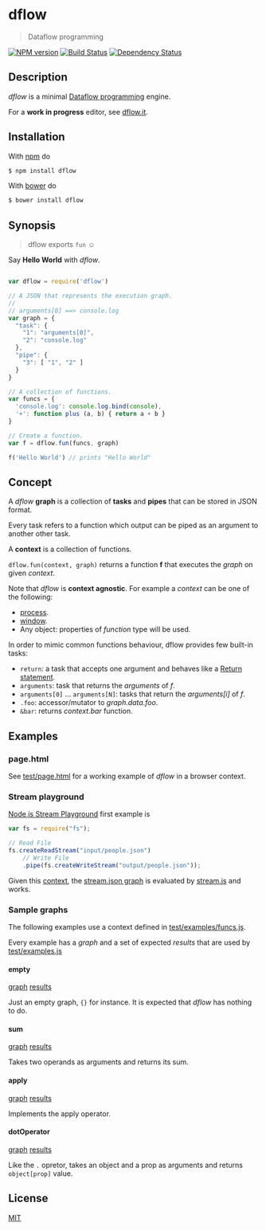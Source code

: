 # dflow

> Dataflow programming

[![NPM version](https://badge.fury.io/js/dflow.png)](http://badge.fury.io/js/dflow) [![Build Status](https://travis-ci.org/fibo/dflow.png?branch=master)](https://travis-ci.org/fibo/dflow.png?branch=master) [![Dependency Status](https://gemnasium.com/fibo/dflow.png)](https://gemnasium.com/fibo/dflow)

## Description

*dflow* is a minimal [Dataflow programming](http://en.wikipedia.org/wiki/Dataflow_programming) engine.

For a **work in progress** editor, see [dflow.it](http://dflow.it).

## Installation

With [npm](https://npmjs.org/) do

```bash
$ npm install dflow
```

With [bower](http://bower.io/) do

```bash
$ bower install dflow
```

## Synopsis

> dflow exports `fun` ☺

Say **Hello World** with *dflow*.

```js

var dflow = require('dflow')

// A JSON that represents the execution graph.
//
// arguments[0] ==> console.log
var graph = {
  "task": {
    "1": "arguments[0]",
    "2": "console.log"
  },
  "pipe": {
    "3": [ "1", "2" ]
  }
}

// A collection of functions.
var funcs = {
  'console.log': console.log.bind(console),
  '+': function plus (a, b) { return a + b }
}

// Create a function.
var f = dflow.fun(funcs, graph)

f('Hello World') // prints "Hello World"

```

## Concept

A *dflow* **graph** is a collection of **tasks** and **pipes** that can be stored in JSON format.

Every task refers to a function which output can be piped as an argument to another other task.

A **context** is a collection of functions.

`dflow.fun(context, graph)` returns a function **f** that executes the *graph* on given *context*.

Note that *dflow* is **context agnostic**. For example a *context* can be one of the following:

  * [process](http://nodejs.org/api/process.html).
  * [window](https://developer.mozilla.org/en-US/docs/Web/API/Window).
  * Any object: properties of *function* type will be used.

In order to mimic common functions behaviour, dflow provides few built-in tasks:

  * `return`: a task that accepts one argument and behaves like a [Return statement](http://en.wikipedia.org/wiki/Return_statement). 
  * `arguments`: task that returns the *arguments* of *f*. 
  * `arguments[0]` ... `arguments[N]`: tasks that return the *arguments[i]* of *f*. 
  * `.foo`: accessor/mutator to *graph.data.foo*.
  * `&bar`: returns *context.bar* function.

## Examples

### page.html

See [test/page.html](https://github.com/fibo/dflow/blob/master/test/page.html) for a working example of *dflow* in a browser context.

### Stream playground

[Node.js Stream Playground](http://ejohn.org/blog/node-js-stream-playground/) first example is

```js
var fs = require("fs");

// Read File
fs.createReadStream("input/people.json")
    // Write File
    .pipe(fs.createWriteStream("output/people.json"));
```

Given this [context](https://github.com/fibo/dflow/blob/master/test/examples/stream-playground/funcs.js), the [stream.json graph](https://github.com/fibo/dflow/blob/master/test/examples/stream-playground/stream.json) is evaluated by [stream.js](https://github.com/fibo/dflow/blob/master/test/examples/stream-playground/stream.js) and works.

### Sample graphs

The following examples use a context defined in [test/examples/funcs.js](https://github.com/fibo/dflow/blob/master/test/examples/funcs.js).

Every example has a *graph* and a set of expected *results* that are used by [test/examples.js](https://github.com/fibo/dflow/blob/master/test/examples.js)

#### empty

[graph](https://github.com/fibo/dflow/blob/master/test/examples/graphs/empty.json)
[results](https://github.com/fibo/dflow/blob/master/test/examples/graphs/empty-results.json)

Just an empty graph, `{}` for instance. It is expected that *dflow* has nothing to do.

#### sum

[graph](https://github.com/fibo/dflow/blob/master/test/examples/graphs/sum.json)
[results](https://github.com/fibo/dflow/blob/master/test/examples/graphs/sum-results.json)

Takes two operands as arguments and returns its sum.

#### apply

[graph](https://github.com/fibo/dflow/blob/master/test/examples/graphs/apply.json)
[results](https://github.com/fibo/dflow/blob/master/test/examples/graphs/apply-results.json)

Implements the apply operator.

#### dotOperator

[graph](https://github.com/fibo/dflow/blob/master/test/examples/graphs/dotOperator.json)
[results](https://github.com/fibo/dflow/blob/master/test/examples/graphs/dotOperator-results.json)

Like the `.` opretor, takes an object and a prop as arguments and returns `object[prop]` value.

## License

[MIT](http://g14n.info/mit-license)

